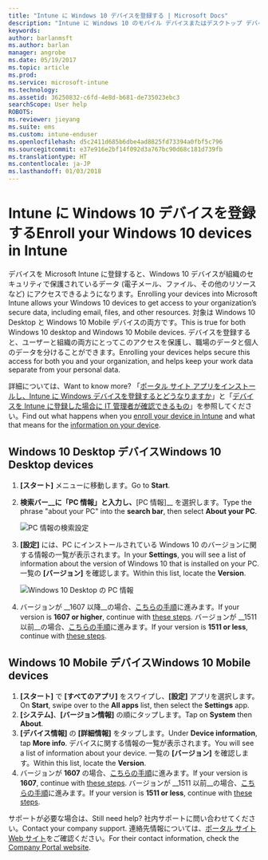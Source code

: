 ```yaml
---
title: "Intune に Windows 10 デバイスを登録する | Microsoft Docs"
description: "Intune に Windows 10 のモバイル デバイスまたはデスクトップ デバイスを登録する方法について説明します"
keywords: 
author: barlanmsft
ms.author: barlan
manager: angrobe
ms.date: 05/19/2017
ms.topic: article
ms.prod: 
ms.service: microsoft-intune
ms.technology: 
ms.assetid: 36250832-c6fd-4e8d-b681-de735023ebc3
searchScope: User help
ROBOTS: 
ms.reviewer: jieyang
ms.suite: ems
ms.custom: intune-enduser
ms.openlocfilehash: d5c2411d685b6dbe4ad8825fd73394a0fbf5c796
ms.sourcegitcommit: e37e916e2bf14f092d3a767bc90d68c181d739fb
ms.translationtype: HT
ms.contentlocale: ja-JP
ms.lasthandoff: 01/03/2018
---
```

# <a name="enroll-your-windows-10-devices-in-intune"></a><span data-ttu-id="47496-103">Intune に Windows 10 デバイスを登録する</span><span class="sxs-lookup"><span data-stu-id="47496-103">Enroll your Windows 10 devices in Intune</span></span>

<span data-ttu-id="47496-104">デバイスを Microsoft Intune に登録すると、Windows 10 デバイスが組織のセキュリティで保護されているデータ (電子メール、ファイル、その他のリソースなど) にアクセスできるようになります。</span><span class="sxs-lookup"><span data-stu-id="47496-104">Enrolling your devices into Microsoft Intune allows your Windows 10 devices to get access to your organization’s secure data, including email, files, and other resources.</span></span> <span data-ttu-id="47496-105">対象は Windows 10 Desktop と Windows 10 Mobile デバイスの両方です。</span><span class="sxs-lookup"><span data-stu-id="47496-105">This is true for both Windows 10 desktop and Windows 10 Mobile devices.</span></span> <span data-ttu-id="47496-106">デバイスを登録すると、ユーザーと組織の両方にとってこのアクセスを保護し、職場のデータと個人のデータを分けることができます。</span><span class="sxs-lookup"><span data-stu-id="47496-106">Enrolling your devices helps secure this access for both you and your organization, and helps keep your work data separate from your personal data.</span></span>

<span data-ttu-id="47496-107">詳細については、</span><span class="sxs-lookup"><span data-stu-id="47496-107">Want to know more?</span></span> <span data-ttu-id="47496-108">「[ポータル サイト アプリをインストールし、Intune に Windows デバイスを登録するとどうなりますか](what-happens-if-you-install-the-company-portal-app-and-enroll-your-device-in-intune-windows.md)」と「[デバイスを Intune に登録した場合に IT 管理者が確認できるもの](what-info-can-your-company-see-when-you-enroll-your-device-in-intune.md)」を参照してください。</span><span class="sxs-lookup"><span data-stu-id="47496-108">Find out what happens when you [enroll your device in Intune](what-happens-if-you-install-the-company-portal-app-and-enroll-your-device-in-intune-windows.md) and what that means for the [information on your device](what-info-can-your-company-see-when-you-enroll-your-device-in-intune.md).</span></span>

## <a name="windows-10-desktop-devices"></a><span data-ttu-id="47496-109">Windows 10 Desktop デバイス</span><span class="sxs-lookup"><span data-stu-id="47496-109">Windows 10 Desktop devices</span></span>

1. <span data-ttu-id="47496-110">**[スタート]** メニューに移動します。</span><span class="sxs-lookup"><span data-stu-id="47496-110">Go to **Start**.</span></span>

2. <span data-ttu-id="47496-111">__検索バー__に「PC 情報」と入力し、__[PC 情報]__ を選択します。</span><span class="sxs-lookup"><span data-stu-id="47496-111">Type the phrase "about your PC" into the __search bar__, then select __About your PC__.</span></span>

   ![PC 情報の検索設定](media/searching_for_about_your_pc.png)

3. <span data-ttu-id="47496-113">__[設定]__ には、PC にインストールされている Windows 10 のバージョンに関する情報の一覧が表示されます。</span><span class="sxs-lookup"><span data-stu-id="47496-113">In your __Settings__, you will see a list of information about the version of Windows 10 that is installed on your PC.</span></span> <span data-ttu-id="47496-114">一覧の __[バージョン]__ を確認します。</span><span class="sxs-lookup"><span data-stu-id="47496-114">Within this list, locate the __Version__.</span></span>

   ![Windows 10 Desktop の PC 情報](media/settings_about_pc.png)

4. <span data-ttu-id="47496-116">バージョンが __1607 以降__の場合、[こちらの手順](enroll-your-w10-device-access-work-or-school.md)に進みます。</span><span class="sxs-lookup"><span data-stu-id="47496-116">If your version is __1607 or higher__, continue with [these steps](enroll-your-w10-device-access-work-or-school.md).</span></span> <span data-ttu-id="47496-117">バージョンが __1511 以前__の場合、[こちらの手順](enroll-your-w10-device-your-account.md)に進みます。</span><span class="sxs-lookup"><span data-stu-id="47496-117">If your version is __1511 or less__, continue with [these steps](enroll-your-w10-device-your-account.md).</span></span>

## <a name="windows-10-mobile-devices"></a><span data-ttu-id="47496-118">Windows 10 Mobile デバイス</span><span class="sxs-lookup"><span data-stu-id="47496-118">Windows 10 Mobile devices</span></span>        

1.  <span data-ttu-id="47496-119">__[スタート]__ で __[すべてのアプリ]__ をスワイプし、__[設定]__ アプリを選択します。</span><span class="sxs-lookup"><span data-stu-id="47496-119">On __Start__, swipe over to the __All apps__ list, then select the __Settings__ app.</span></span>        
2.  <span data-ttu-id="47496-120">__[システム]__、__[バージョン情報]__ の順にタップします。</span><span class="sxs-lookup"><span data-stu-id="47496-120">Tap on __System__ then __About__.</span></span>       
3.  <span data-ttu-id="47496-121">__[デバイス情報]__ の __[詳細情報]__ をタップします。</span><span class="sxs-lookup"><span data-stu-id="47496-121">Under __Device information__, tap __More info__.</span></span> <span data-ttu-id="47496-122">デバイスに関する情報の一覧が表示されます。</span><span class="sxs-lookup"><span data-stu-id="47496-122">You will see a list of information about your device.</span></span> <span data-ttu-id="47496-123">一覧の __[バージョン]__ を確認します。</span><span class="sxs-lookup"><span data-stu-id="47496-123">Within this list, locate the __Version__.</span></span>        
4.  <span data-ttu-id="47496-124">バージョンが __1607__ の場合、[こちらの手順](enroll-your-w10-device-access-work-or-school.md)に進みます。</span><span class="sxs-lookup"><span data-stu-id="47496-124">If your version is __1607__, continue with [these steps](enroll-your-w10-device-access-work-or-school.md).</span></span> <span data-ttu-id="47496-125">バージョンが __1511 以前__の場合、[こちらの手順](enroll-your-w10-device-your-account.md)に進みます。</span><span class="sxs-lookup"><span data-stu-id="47496-125">If your version is __1511 or less__, continue with [these steps](enroll-your-w10-device-your-account.md).</span></span>

<span data-ttu-id="47496-126">サポートが必要な場合は、</span><span class="sxs-lookup"><span data-stu-id="47496-126">Still need help?</span></span> <span data-ttu-id="47496-127">社内サポートに問い合わせてください。</span><span class="sxs-lookup"><span data-stu-id="47496-127">Contact your company support.</span></span> <span data-ttu-id="47496-128">連絡先情報については、[ポータル サイト Web サイト](https://portal.manage.microsoft.com#HelpDeskDialog)をご確認ください。</span><span class="sxs-lookup"><span data-stu-id="47496-128">For their contact information, check the [Company Portal website](https://portal.manage.microsoft.com#HelpDeskDialog).</span></span>
